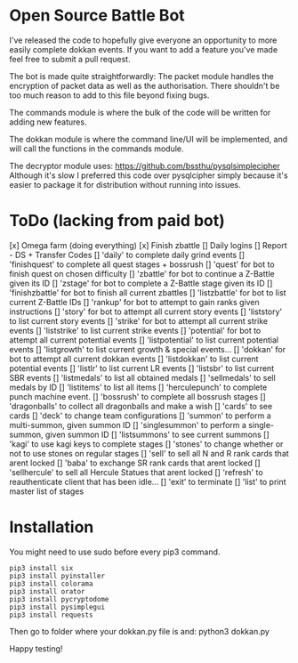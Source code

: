 # Open Source Battle Bot
I've released the code to hopefully give everyone an opportunity to more easily complete dokkan events.
If you want to add a feature you've made feel free to submit a pull request.

The bot is made quite straightforwardly:
The packet module handles the encryption of packet data as well as the authorisation.
There shouldn't be too much reason to add to this file beyond fixing bugs.
  
The commands module is where the bulk of the code will be written for adding new features.

The dokkan module is where the command line/UI will be implemented, and will call the functions in the commands module.

The decryptor module uses: https://github.com/bssthu/pysqlsimplecipher
Although it's slow I preferred this code over pysqlcipher simply because it's easier to package it for distribution without running into issues.

# ToDo (lacking from paid bot)

[x] Omega farm (doing everything)
[x] Finish zbattle
[] Daily logins
[] Report - DS + Transfer Codes
[] 'daily' to complete daily grind events
[] 'finishquest' to complete all quest stages + bossrush
[] 'quest' for bot to finish quest on chosen difficulty
[] 'zbattle' for bot to continue a Z-Battle given its ID
[] 'zstage' for bot to complete a Z-Battle stage given its ID
[] 'finishzbattle' for bot to finish all current zbattles
[] 'listzbattle' for bot to list current Z-Battle IDs
[] 'rankup' for bot to attempt to gain ranks given instructions
[] 'story' for bot to attempt all current story events
[] 'liststory' to list current story events
[] 'strike' for bot to attempt all current strike events
[] 'liststrike' to list current strike events
[] 'potential' for bot to attempt all current potential events
[] 'listpotential' to list current potential events
[] 'listgrowth' to list current growth & special events...
[] 'dokkan' for bot to attempt all current dokkan events
[] 'listdokkan' to list current potential events
[] 'listlr' to list current LR events
[] 'listsbr' to list current SBR events
[] 'listmedals' to list all obtained medals
[] 'sellmedals' to sell medals by ID
[] 'listitems' to list all items
[] 'herculepunch' to complete punch machine event.
[] 'bossrush' to complete all bossrush stages
[] 'dragonballs' to collect all dragonballs and make a wish
[] 'cards' to see cards
[] 'deck' to change team configurations
[] 'summon' to perform a multi-summon, given summon ID
[] 'singlesummon' to perform a single-summon, given summon ID
[] 'listsummons' to see current summons
[] 'kagi' to use kagi keys to complete stages
[] 'stones' to change whether or not to use stones on regular stages
[] 'sell' to sell all N and R rank cards that arent locked
[] 'baba' to exchange SR rank cards that arent locked
[] 'sellhercule' to sell all Hercule Statues that arent locked
[] 'refresh' to reauthenticate client that has been idle...
[] 'exit' to terminate
[] 'list' to print master list of stages



# Installation

You might need to use sudo before every pip3 command.

```
pip3 install six
pip3 install pyinstaller
pip3 install colorama
pip3 install orator
pip3 install pycryptodome
pip3 install pysimplegui 
pip3 install requests
```

Then go to folder where your dokkan.py file is and: python3 dokkan.py

Happy testing!